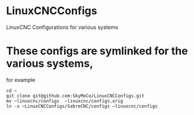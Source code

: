 # LinuxCNCConfigs
LinuxCNC Configurations for various systems

#  These configs are symlinked for the various systems,  
for example
```
cd ~
git clone git@github.com:SkyMoCo/LinuxCNCConfigs.git
mv ~linuxcnc/configs  ~linuxcnc/configs.orig
ln -s ~LinuxCNCConfigs/SabreCNC/configs ~linuxcnc/configs
```
